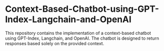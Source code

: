 # Context-Based-Chatbot-using-GPT-Index-Langchain-and-OpenAI
This repository contains the implementation of a context-based chatbot using GPT-Index, Langchain, and OpenAI. The chatbot is designed to return responses based solely on the provided context.
